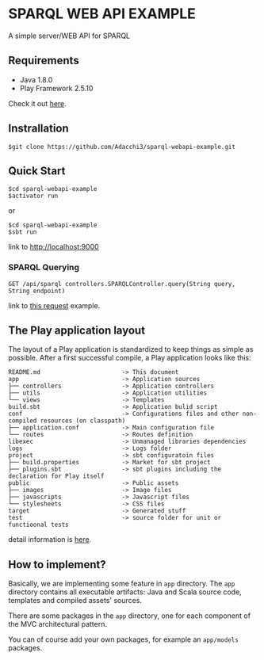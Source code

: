 # SPARQL WEB API EXAMPLE
A simple server/WEB API for SPARQL

## Requirements 
* Java 1.8.0
* Play Framework  2.5.10 

Check it out [here](https://www.playframework.com/documentation/2.5.x/Installing).

## Instrallation 
```
$git clone https://github.com/Adacchi3/sparql-webapi-example.git
```

## Quick Start
```
$cd sparql-webapi-example 
$activator run  
```
or
```
$cd sparql-webapi-example 
$sbt run
```
link to [http://localhost:9000](http://localhost:9000)

### SPARQL Querying 
```
GET /api/sparql controllers.SPARQLController.query(String query, String endpoint)
```
link to [this request](http://localhost:9000/api/sparql?query=select+distinct+*+where+%7B+%3Chttp%3A%2F%2Fja.dbpedia.org%2Fresource%2F%E6%9D%B1%E4%BA%AC%E9%83%BD%3E+%3Fp+%3Fo+.++%7D+LIMIT+10&endpoint=http://ja.dbpedia.org/sparql) example.

## The Play application layout 
The layout of a Play application is standardized to keep things as simple as possible. After a first successful compile, a Play application looks like this:
```
README.md                       -> This document
app                             -> Application sources
├── controllers                 -> Application controllers
├── utils                       -> Application utilities
└── views                       -> Templates
build.sbt                       -> Application bulid script
conf                            -> Configurations files and other non-compiled resources (on classpath)
├── application.conf            -> Main configuration file
└── routes                      -> Routes definition
libexec                         -> Unmanaged libraries dependencies
logs                            -> Logs folder
project                         -> sbt configuratoin files
├── build.properties            -> Market for sbt project
├── plugins.sbt                 -> sbt plugins including the declaration for Play itself
public                          -> Public assets
├── images                      -> Image files
├── javascripts                 -> Javascript files
└── stylesheets                 -> CSS files
target                          -> Generated stuff
test                            -> source folder for unit or functioonal tests
```
detail information is [here](https://www.playframework.com/documentation/2.5.x/Anatomy).

## How to implement?
Basically, we are implementing some feature in `app` directory. The `app` directory contains all executable artifacts: Java and Scala source code, templates and compiled assets' sources. 

There are some packages in the `app` directory, one for each component of the MVC architectural pattern. 

You can of course add your own packages, for example an `app/models` packages.